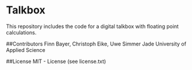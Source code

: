 # Talkbox

This repository includes the code for a digital talkbox with floating point calculations.

##Contributors
Finn Bayer, Christoph Eike, Uwe Simmer
Jade University of Applied Science

##License
MIT - License (see license.txt)

